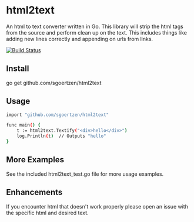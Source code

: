 # html2text
An html to text converter written in Go.  This library will strip the html tags from the source and perform clean up on the text.  This includes things like adding new lines correctly and appending on urls from links.

[![Build Status](https://travis-ci.org/sgoertzen/html2text.svg)](https://travis-ci.org/sgoertzen/html2text)

## Install
go get github.com/sgoertzen/html2text

## Usage
```sh
import "github.com/sgoertzen/html2text"

func main() {
	t := html2text.Textify("<div>hello</div>")
	log.Println(t)  // Outputs "hello"
}
```

## More Examples
See the included html2text_test.go file for more usage examples.

## Enhancements
If you encounter html that doesn't work properly please open an issue with the specific html and desired text.
